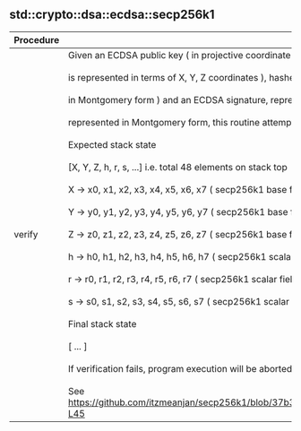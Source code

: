 
## std::crypto::dsa::ecdsa::secp256k1
| Procedure | Description |
| ----------- | ------------- |
| verify | Given an ECDSA public key ( in projective coordinate system i.e. each secp256k1 curve point<br /><br />is represented in terms of X, Y, Z coordinates ), hashed message h ( a 256 -bit element represented<br /><br />in Montgomery form ) and an ECDSA signature, represented in terms of (r, s) s.t. each of them are<br /><br />represented in Montgomery form, this routine attempts to verify the ECDSA signature.<br /><br />Expected stack state<br /><br />[X, Y, Z, h, r, s, ...] i.e. total 48 elements on stack top<br /><br />X -> x0, x1, x2, x3, x4, x5, x6, x7 ( secp256k1 base field element, in Montgomery form )<br /><br />Y -> y0, y1, y2, y3, y4, y5, y6, y7 ( secp256k1 base field element, in Montgomery form )<br /><br />Z -> z0, z1, z2, z3, z4, z5, z6, z7 ( secp256k1 base field element, in Montgomery form )<br /><br />h -> h0, h1, h2, h3, h4, h5, h6, h7 ( secp256k1 scalar field element, in Montgomery form )<br /><br />r -> r0, r1, r2, r3, r4, r5, r6, r7 ( secp256k1 scalar field element, in Montgomery form )<br /><br />s -> s0, s1, s2, s3, s4, s5, s6, s7 ( secp256k1 scalar field element, in Montgomery form )<br /><br />Final stack state<br /><br />[ ... ]<br /><br />If verification fails, program execution will be aborted.<br /><br />See https://github.com/itzmeanjan/secp256k1/blob/37b339db3e03d24c2977399eb8896ef515ebb09b/ecdsa/verify.py#L11-L45 |
